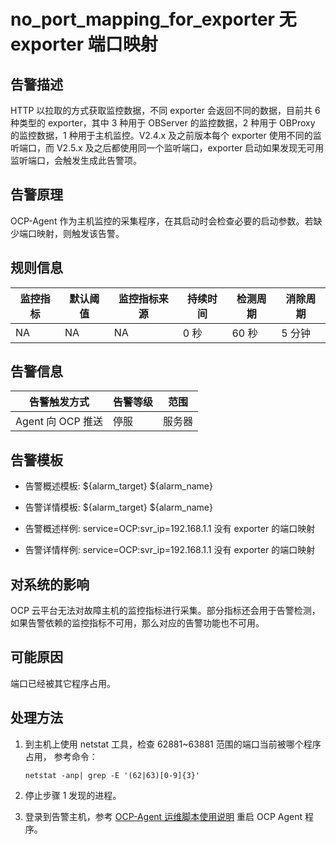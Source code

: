 no_port_mapping_for_exporter 无 exporter 端口映射
=================================================================



**告警描述**
-----------------------------

HTTP 以拉取的方式获取监控数据，不同 exporter 会返回不同的数据，目前共 6 种类型的 exporter，其中 3 种用于 OBServer 的监控数据，2 种用于 OBProxy 的监控数据，1 种用于主机监控。V2.4.x 及之前版本每个 exporter 使用不同的监听端口，而 V2.5.x 及之后都使用同一个监听端口，exporter 启动如果发现无可用监听端口，会触发生成此告警项。

告警原理
-------------------------

OCP-Agent 作为主机监控的采集程序，在其启动时会检查必要的启动参数。若缺少端口映射，则触发该告警。

**规则信息**
-----------------------------



| 监控指标 | 默认阈值 | 监控指标来源 | 持续时间 | 检测周期 | 消除周期 |
|------|------|--------|------|------|------|
| NA   | NA   | NA     | 0 秒  | 60 秒 | 5 分钟 |



**告警信息**
-----------------------------



|     告警触发方式     | 告警等级 | 范围  |
|----------------|------|-----|
| Agent 向 OCP 推送 | 停服   | 服务器 |



**告警模板**
-----------------------------

* 告警概述模板: ${alarm_target} ${alarm_name}



* 告警详情模板: ${alarm_target} ${alarm_name}



* 告警概述样例: service=OCP:svr_ip=192.168.1.1 没有 exporter 的端口映射



* 告警详情样例: service=OCP:svr_ip=192.168.1.1 没有 exporter 的端口映射






**对系统的影响**
-------------------------------

OCP 云平台无法对故障主机的监控指标进行采集。部分指标还会用于告警检测，如果告警依赖的监控指标不可用，那么对应的告警功能也不可用。

**可能原因**
-----------------------------

端口已经被其它程序占用。

**处理方法**
-----------------------------

1. 到主机上使用 netstat 工具，检查 62881\~63881 范围的端口当前被哪个程序占用， 参考命令：

   ```unknow
   netstat -anp| grep -E '(62|63)[0-9]{3}'
   ```



2. 停止步骤 1 发现的进程。



3. 登录到告警主机，参考 [OCP-Agent 运维脚本使用说明](../4.alarm-appendix/4.use-ocp-agent-scripts.md) 重启 OCP Agent 程序。

